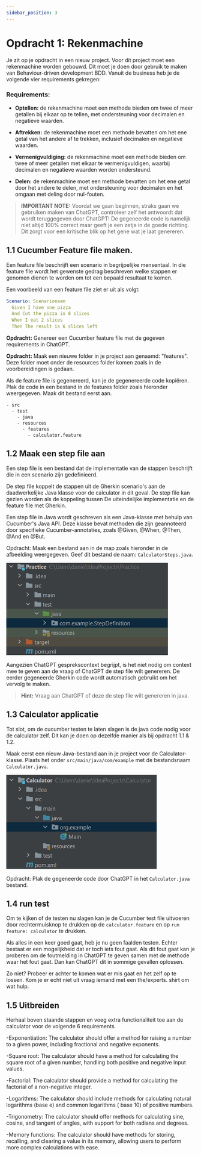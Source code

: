 ```yaml
---
sidebar_position: 3
---
```


# Opdracht 1: Rekenmachine

Je zit op je opdracht in een nieuw project. Voor dit project moet een rekenmachine worden gebouwd. Dit moet je doen door
gebruik te maken van Behaviour-driven development BDD. Vanuit de business heb je de volgende vier requirements gekregen:

### Requirements:

- **Optellen:** de rekenmachine moet een methode bieden om twee of meer getallen bij elkaar op te tellen, met
  ondersteuning voor decimalen en negatieve waarden.

- **Aftrekken:** de rekenmachine moet een methode bevatten om het ene getal van het andere af te trekken, inclusief
  decimalen en negatieve waarden.

- **Vermenigvuldiging:** de rekenmachine moet een methode bieden om twee of meer getallen met elkaar te
  vermenigvuldigen, waarbij decimalen en negatieve waarden worden ondersteund.

- **Delen:** de rekenmachine moet een methode bevatten om het ene getal door het andere te delen, met ondersteuning voor
  decimalen en het omgaan met deling door nul-fouten.

> **IMPORTANT NOTE:** Voordat we gaan beginnen, straks gaan we gebruiken maken van ChatGPT, controleer zelf het
> antwoordt dat wordt teruggegeven door ChatGPT! De gegeneerde code is namelijk niet altijd 100% correct maar geeft je
> een zetje in de goede richting. Dit zorgt voor een kritische blik op het gene wat je laat genereren.

## 1.1 Cucumber Feature file maken.

Een feature file beschrijft een scenario in begrijpelijke mensentaal. In die feature file wordt het gewenste gedrag
beschreven welke stappen er genomen dienen te worden om tot een bepaald resultaat te komen.

Een voorbeeld van een feature file ziet er uit als volgt:

```yml
Scenario: Scenarionaam
  Given I have one pizza
  And Cut the pizza in 8 slices
  When I eat 2 slices
  Then The result is 6 slices left
```

**Opdracht:** Genereer een Cucumber feature file met de gegeven requirements in ChatGPT.

**Opdracht:** Maak een nieuwe folder in je project aan genaamd: "features". Deze folder moet onder de resources folder
komen zoals in de voorbereidingen is gedaan.

Als de feature file is gegenereerd, kan je de gegenereerde code kopiëren. Plak de code in een bestand in de features
folder zoals hieronder weergegeven. Maak dit bestand eerst aan.

```
- src
  - test
    - java
    - resources
      - features
        - calculator.feature
```

## 1.2 Maak een step file aan

Een step file is een bestand dat de implementatie van de stappen beschrijft die in een scenario zijn gedefinieerd.

De step file koppelt de stappen uit de Gherkin scenario's aan de daadwerkelijke Java klasse voor de calculator in dit
geval. De step file kan gezien worden als de koppeling tussen De uiteindelijke implementatie en de feature file met
Gherkin.

Een step file in Java wordt geschreven als een Java-klasse met behulp van Cucumber's Java API. Deze klasse bevat
methoden die zijn geannoteerd door specifieke Cucumber-annotaties, zoals @Given, @When, @Then, @And en @But.

Opdracht: Maak een bestand aan in de map zoals hieronder in de afbeelding weergegeven. Geef dit bestand de
naam: `CalculatorSteps.java`.

![project-structure2.jpg](project-structure2.jpg)

Aangezien ChatGPT gesprekscontext begrijpt, is het niet nodig om context mee te geven aan de vraag of ChatGPT de step
file wilt genereren. De eerder gegeneerde Gherkin code wordt automatisch gebruikt om het vervolg te maken.

> **Hint:** Vraag aan ChatGPT of deze de step file wilt genereren in java.


## 1.3 Calculator applicatie

Tot slot, om de cucumber testen te laten slagen is de java code nodig voor de calculator zelf. Dit kan je doen op 
dezelfde manier als bij opdracht 1.1 & 1.2.

Maak eerst een nieuw Java-bestand aan in je project voor de Calculator-klasse. Plaats het
onder `src/main/java/com/example` met de bestandsnaam `Calculator.java`.

![project-structure.jpg](project-structure.jpg)

Opdracht: Plak de gegeneerde code door ChatGPT in het `Calculator.java` bestand.

## 1.4 run test

Om te kijken of de testen nu slagen kan je de Cucumber test file uitvoeren door rechtermuisknop te drukken op
de `calculator.feature` en op `run feature: calculator` te drukken.

Als alles in een keer goed gaat, heb je nu geen faalden testen. Echter bestaat er een mogelijkheid dat er toch iets fout
gaat.
Als dit fout gaat kan je proberen om de foutmelding in ChatGPT te geven samen met de methode waar het fout gaat. Dan kan
ChatGPT dit in sommige gevallen oplossen.

Zo niet? Probeer er achter te komen wat er mis gaat en het zelf op te lossen. Kom je er echt niet uit vraag iemand met
een the/experts. shirt om wat hulp.

## 1.5 Uitbreiden

Herhaal boven staande stappen en voeg extra functionaliteit toe aan de calculator voor de volgende 6 requirements.

-Exponentiation: The calculator should offer a method for raising a number to a given power, including fractional and
negative exponents.

-Square root: The calculator should have a method for calculating the square root of a given number, handling both
positive and negative input values.

-Factorial: The calculator should provide a method for calculating the factorial of a non-negative integer.

-Logarithms: The calculator should include methods for calculating natural logarithms (base e) and common logarithms (
base 10) of positive numbers.

-Trigonometry: The calculator should offer methods for calculating sine, cosine, and tangent of angles, with support for
both radians and degrees.

-Memory functions: The calculator should have methods for storing, recalling, and clearing a value in its memory,
allowing users to perform more complex calculations with ease.
